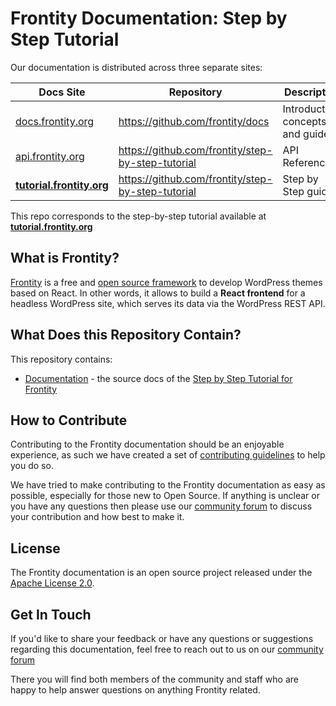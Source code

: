 # Frontity Documentation: Step by Step Tutorial

Our documentation is distributed across three separate sites:

| Docs Site                                              | Repository                                        | Description                       |
| ------------------------------------------------------ | ------------------------------------------------- | --------------------------------- |
| [docs.frontity.org](https://docs.frontity.org)         | https://github.com/frontity/docs                  | Introduction, concepts and guides |
| [api.frontity.org](https://api.frontity.org)       | https://github.com/frontity/step-by-step-tutorial         | API Reference                     |
| [**tutorial.frontity.org**](https://tutorial.frontity.org) | https://github.com/frontity/step-by-step-tutorial | Step by Step guide                |

This repo corresponds to the step-by-step tutorial available at [**tutorial.frontity.org**](https://tutorial.frontity.org)

## What is Frontity?

[Frontity](https://frontity.org/) is a free and [open source framework](https://github.com/frontity/frontity) to develop WordPress themes based on React.
In other words, it allows to build a **React frontend** for a headless WordPress site, which serves its data via the WordPress REST API.

## What Does this Repository Contain?

This repository contains:

- [Documentation](https://github.com/frontity/step-by-step-tutorial/tree/master) - the source docs of the [Step by Step Tutorial for Frontity](https://tutorial.frontity.org/)

## How to Contribute

Contributing to the Frontity documentation should be an enjoyable experience, as such we have created a set of [contributing guidelines](https://github.com/frontity/docs/tree/master/CONTRIBUTING.md) to help you do so.

We have tried to make contributing to the Frontity documentation as easy as possible, especially for those new to Open Source.
If anything is unclear or you have any questions then please use our [community forum](https://community.frontity.org/c/docs-and-tutorials/29) to discuss your contribution and how best to make it.

## License

The Frontity documentation is an open source project released under the [Apache License 2.0](https://github.com/frontity/docs/tree/master/LICENSE.md).

## Get In Touch

If you'd like to share your feedback or have any questions or suggestions regarding this documentation, feel free to reach out to us on our [community forum](https://community.frontity.org/c/docs-and-tutorials/29)

There you will find both members of the community and staff who are happy to help answer questions on anything Frontity related.